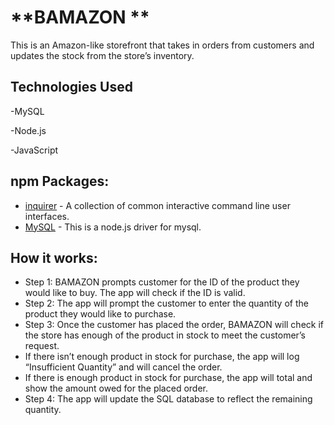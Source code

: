 # **BAMAZON ** #

This is an Amazon-like storefront that takes in orders from customers and updates the stock from the store’s inventory.

## Technologies Used ##
-MySQL

-Node.js

-JavaScript

## npm Packages: ##
- [inquirer](https://www.npmjs.com/package/inquirer "inquirer") - A collection of common interactive command line user interfaces.
- [MySQL]( https://www.npmjs.com/package/mysql "MySQL") - This is a node.js driver for mysql.

## How it works: ##
- Step 1: BAMAZON prompts customer for the ID of the product they would like to buy. The app will check if the ID is valid.
- Step 2: The app will prompt the customer to enter the quantity of the product they would like to purchase. 
- Step 3: Once the customer has placed the order, BAMAZON will check if the store has enough of the product in stock to meet the customer’s request.
- If there isn’t enough product in stock for purchase, the app will log “Insufficient Quantity” and will cancel the order.
- If there is enough product in stock for purchase, the app will total and show the amount owed for the placed order.
- Step 4: The app will update the SQL database to reflect the remaining quantity.


